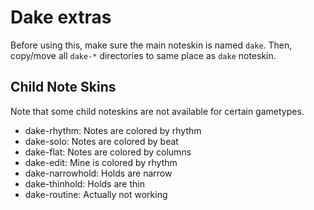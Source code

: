 Dake extras
===========

Before using this, make sure the main noteskin is named `dake`.
Then, copy/move all `dake-*` directories to same place as `dake` noteskin.

Child Note Skins
----------------

Note that some child noteskins are not available for certain gametypes.

* dake-rhythm: Notes are colored by rhythm
* dake-solo: Notes are colored by beat
* dake-flat: Notes are colored by columns
* dake-edit: Mine is colored by rhythm
* dake-narrowhold: Holds are narrow
* dake-thinhold: Holds are thin
* dake-routine: Actually not working
